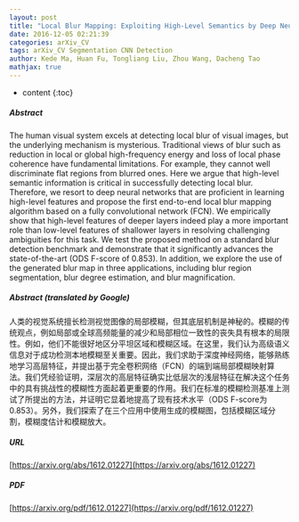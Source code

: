 ```yaml
---
layout: post
title: "Local Blur Mapping: Exploiting High-Level Semantics by Deep Neural Networks"
date: 2016-12-05 02:21:39
categories: arXiv_CV
tags: arXiv_CV Segmentation CNN Detection
author: Kede Ma, Huan Fu, Tongliang Liu, Zhou Wang, Dacheng Tao
mathjax: true
---
```


* content
{:toc}

##### Abstract
The human visual system excels at detecting local blur of visual images, but the underlying mechanism is mysterious. Traditional views of blur such as reduction in local or global high-frequency energy and loss of local phase coherence have fundamental limitations. For example, they cannot well discriminate flat regions from blurred ones. Here we argue that high-level semantic information is critical in successfully detecting local blur. Therefore, we resort to deep neural networks that are proficient in learning high-level features and propose the first end-to-end local blur mapping algorithm based on a fully convolutional network (FCN). We empirically show that high-level features of deeper layers indeed play a more important role than low-level features of shallower layers in resolving challenging ambiguities for this task. We test the proposed method on a standard blur detection benchmark and demonstrate that it significantly advances the state-of-the-art (ODS F-score of 0.853). In addition, we explore the use of the generated blur map in three applications, including blur region segmentation, blur degree estimation, and blur magnification.

##### Abstract (translated by Google)
人类的视觉系统擅长检测视觉图像的局部模糊，但其底层机制是神秘的。模糊的传统观点，例如局部或全球高频能量的减少和局部相位一致性的丧失具有根本的局限性。例如，他们不能很好地区分平坦区域和模糊区域。在这里，我们认为高级语义信息对于成功检测本地模糊至关重要。因此，我们求助于深度神经网络，能够熟练地学习高层特征，并提出基于完全卷积网络（FCN）的端到端局部模糊映射算法。我们凭经验证明，深层次的高层特征确实比低层次的浅层特征在解决这个任务中的具有挑战性的模糊性方面起着更重要的作用。我们在标准的模糊检测基准上测试了所提出的方法，并证明它显着地提高了现有技术水平（ODS F-score为0.853）。另外，我们探索了在三个应用中使用生成的模糊图，包括模糊区域分割，模糊度估计和模糊放大。

##### URL
[https://arxiv.org/abs/1612.01227](https://arxiv.org/abs/1612.01227)

##### PDF
[https://arxiv.org/pdf/1612.01227](https://arxiv.org/pdf/1612.01227)

